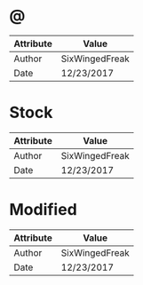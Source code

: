 # @
| Attribute | Value |
| ---  | ---     |
| Author | SixWingedFreak |
| Date | 12/23/2017 |
# Stock
| Attribute | Value |
| ---  | ---     |
| Author | SixWingedFreak |
| Date | 12/23/2017 |
# Modified
| Attribute | Value |
| ---  | ---     |
| Author | SixWingedFreak |
| Date | 12/23/2017 |
